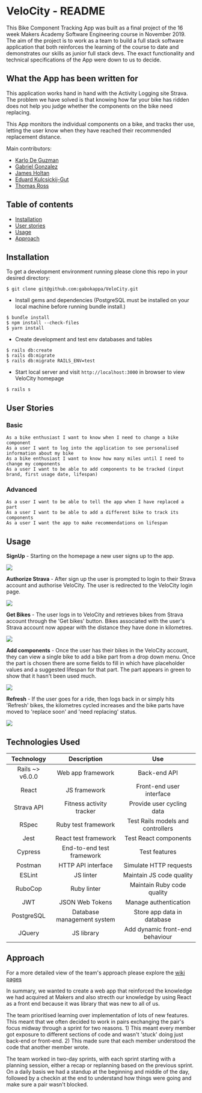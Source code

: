 # VeloCity - README

This Bike Component Tracking App was built as a final project of the 16 week Makers Academy Software Engineering course in November 2019. The aim of the project is to work as a team to build a full stack software application that both reinforces the learning of the course to date and demonstrates our skills as junior full stack devs. The exact functionality and technical specifications of the App were down to us to decide.

## What the App has been written for
This application works hand in hand with the Activity Logging site Strava.  The problem we have solved is that knowing how far your bike has ridden does not help you judge whether the components on the bike need replacing.

This App monitors the individual components on a bike, and tracks ther use, letting the user know when they have reached their recommended replacement distance.

Main contributors:

* [Karlo De Guzman](https://github.com/kdeg0040)
* [Gabriel Gonzalez](https://github.com/gabokappa)
* [James Holtan](https://github.com/BigTallJim)
* [Eduard Kulcsickij-Gut](https://github.com/EdZeno)
* [Thomas Ross](https://github.com/Gotteschalk)


## Table of contents
* [Installation](#installation)
* [User stories](#user-stories)
* [Usage](#usage)
* [Approach](#approach)

## Installation
To get a development environment running please clone this repo in your desired directory:
```
$ git clone git@github.com:gabokappa/VeloCity.git
```
- Install gems and dependencies  (PostgreSQL must be installed on your local machine before running bundle install.)
```
$ bundle install
$ npm install --check-files
$ yarn install
```
- Create development and test env databases and tables
```
$ rails db:create
$ rails db:migrate
$ rails db:migrate RAILS_ENV=test
```
- Start local server and visit ```http://localhost:3000``` in browser to view VeloCity homepage
```
$ rails s
```
## User Stories
### Basic
```
As a bike enthusiast I want to know when I need to change a bike component
As a user I want to log into the application to see personalised information about my bike
As a bike enthusiast I want to know how many miles until I need to change my components
As a user I want to be able to add components to be tracked (input brand, first usage date, lifespan)
```
### Advanced
```
As a user I want to be able to tell the app when I have replaced a part
As a user I want to be able to add a different bike to track its components
As a user I want the app to make recommendations on lifespan
```
## Usage

**SignUp** - Starting on the homepage a new user signs up to the app.


![](public/register.gif)

**Authorize Strava** - After sign up the user is prompted to login to their Strava account and authorise VeloCity.
The user is redirected to the VeloCity login page.

![](public/authorize.gif)

**Get Bikes** - The user logs in to VeloCity and retrieves bikes from Strava account through the 'Get bikes' button. Bikes associated with the user's Strava account now appear with the distance they have done in kilometres.

![](public/get-bikes.gif)

**Add components** - Once the user has their bikes in the VeloCity account, they can view a single bike to add a bike part from a drop down menu. Once the part is chosen there are some fields to fill in which have placeholder values and a suggested lifespan for that part. The part appears in green to show that it hasn't been used much.


![](public/add-part.gif)

**Refresh** - If the user goes for a ride, then logs back in or simply hits 'Refresh' bikes, the kilometres cycled increases and the bike parts have moved to 'replace soon' and 'need replacing' status.

![](public/refresh-bike.gif)

## Technologies Used
| Technology | Description | Use |
| :--------------------------------: | :--------------------------------: | :--------------------------------: |
| Rails ~> v6.0.0 | Web app framework | Back-end API |
| React | JS framework | Front-end user interface |
| Strava API | Fitness activity tracker| Provide user cycling data |
| RSpec | Ruby test framework  | Test Rails models and controllers |
| Jest | React test framework | Test React components |
| Cypress | End-to-end test framework | Test features |
| Postman | HTTP API interface | Simulate HTTP requests |
| ESLint | JS linter | Maintain JS code quality |
| RuboCop | Ruby linter | Maintain Ruby code quality |
| JWT | JSON Web Tokens | Manage authentication |
| PostgreSQL | Database management system | Store app data in database |
| JQuery | JS library | Add dynamic front-end behaviour |

## Approach
For a more detailed view of the team's approach please explore the [wiki pages](https://github.com/gabokappa/VeloCity/wiki)

In summary, we wanted to create a web app that reinforced the knowledge we had acquired at Makers and also strecth our knowledge by using React as a front end because it was library that was new to all of us.

The team prioritised learning over implementation of lots of new features. This meant that we often decided to work in pairs exchanging the pair's focus midway through a sprint for two reasons. 1) This meant every member got exposure to different sections of code and wasn't 'stuck' doing just back-end or front-end. 2) This made sure that each member understood the code that another member wrote.

The team worked in two-day sprints, with each sprint starting with a planning session, either a recap or replanning based on the previous sprint. On a daily basis we had a standup at the beginning and middle of the day, followed by a checkin at the end to understand how things were going and make sure a pair wasn't blocked.
